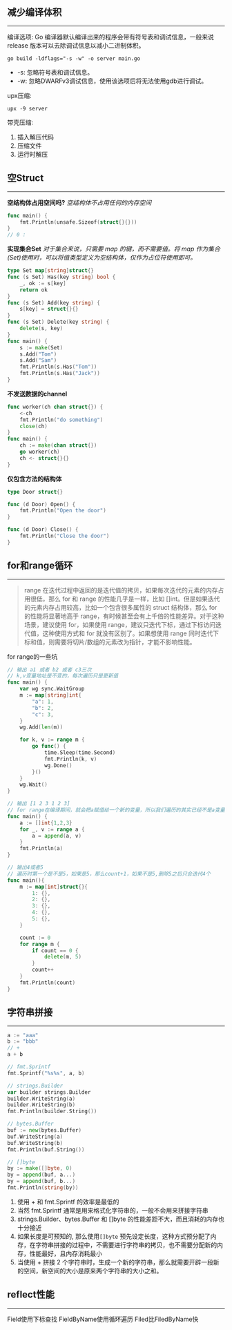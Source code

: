 ## 减少编译体积
---
编译选项:
Go 编译器默认编译出来的程序会带有符号表和调试信息，一般来说 release 版本可以去除调试信息以减小二进制体积。
```shell
go build -ldflags="-s -w" -o server main.go
```
+ -s: 忽略符号表和调试信息。
+ -w: 忽略DWARFv3调试信息，使用该选项后将无法使用gdb进行调试。

upx压缩:
```shell
upx -9 server
```

带壳压缩:
1. 插入解压代码
2. 压缩文件
3. 运行时解压

## 空Struct
---
**空结构体占用空间吗?**
_空结构体不占用任何的内存空间_
```go
func main() {
	fmt.Println(unsafe.Sizeof(struct{}{}))
}
// 0 : 
```

**实现集合Set**
_对于集合来说，只需要 map 的键，而不需要值。将 map 作为集合(Set)使用时，可以将值类型定义为空结构体，仅作为占位符使用即可。_
```go
type Set map[string]struct{}
func (s Set) Has(key string) bool {
	_, ok := s[key]
	return ok
}
func (s Set) Add(key string) {
	s[key] = struct{}{}
}
func (s Set) Delete(key string) {
	delete(s, key)
}
func main() {
	s := make(Set)
	s.Add("Tom")
	s.Add("Sam")
	fmt.Println(s.Has("Tom"))
	fmt.Println(s.Has("Jack"))
}
```

**不发送数据的channel**
```go
func worker(ch chan struct{}) {
	<-ch
	fmt.Println("do something")
	close(ch)
}
func main() {
	ch := make(chan struct{})
	go worker(ch)
	ch <- struct{}{}
}
```

**仅包含方法的结构体**
```go
type Door struct{}

func (d Door) Open() {
	fmt.Println("Open the door")
}

func (d Door) Close() {
	fmt.Println("Close the door")
}
```

## for和range循环
---
> range 在迭代过程中返回的是迭代值的拷贝，如果每次迭代的元素的内存占用很低，那么 for 和 range 的性能几乎是一样，比如 []int。但是如果迭代的元素内存占用较高，比如一个包含很多属性的 struct 结构体，那么 for 的性能将显著地高于 range，有时候甚至会有上千倍的性能差异。对于这种场景，建议使用 for，如果使用 range，建议只迭代下标，通过下标访问迭代值，这种使用方式和 for 就没有区别了。如果想使用 range 同时迭代下标和值，则需要将切片/数组的元素改为指针，才能不影响性能。

for range的一些坑
```go
// 输出 a1 或者 b2 或者 c3三次
// k,v变量地址是不变的，每次遍历只是更新值
func main() {
	var wg sync.WaitGroup
	m := map[string]int{
		"a": 1,
		"b": 2,
		"c": 3,
	}
	wg.Add(len(m))

	for k, v := range m {
		go func() {
			time.Sleep(time.Second)
			fmt.Println(k, v)
			wg.Done()
		}()
	}
	wg.Wait()
}

// 输出 [1 2 3 1 2 3]
// for range在编译期间，就会把a赋值给一个新的变量，所以我们遍历的其实已经不是a变量了。
func main() {
	a := []int{1,2,3}
	for _, v := range a {
		a = append(a, v)
	}
	fmt.Println(a)
}

// 输出4或者5
// 遍历时第一个是不是5，如果是5，那么count+1，如果不是5,删除5之后只会迭代4个
func main(){
	m := map[int]struct{}{
		1: {},
		2: {},
		3: {},
		4: {},
		5: {},
	}

	count := 0
	for range m {
		if count == 0 {
			delete(m, 5)
		}
		count++
	}
	fmt.Println(count)
}
```


## 字符串拼接
---
```go
a := "aaa"
b := "bbb"
// +
a + b

// fmt.Sprintf
fmt.Sprintf("%s%s", a, b)

// strings.Builder
var builder strings.Builder
builder.WriteString(a)
builder.WriteString(b)
fmt.Println(builder.String())

// bytes.Buffer
buf := new(bytes.Buffer)
buf.WriteString(a)
buf.WriteString(b)
fmt.Println(buf.String())

// []byte
by := make([]byte, 0)
by = append(buf, a...)
by = append(buf, b...)
fmt.Println(string(by))
```

1. 使用 + 和 fmt.Sprintf 的效率是最低的
2. 当然 fmt.Sprintf 通常是用来格式化字符串的，一般不会用来拼接字符串
3. strings.Builder、bytes.Buffer 和 []byte 的性能差距不大，而且消耗的内存也十分接近 
4. 如果长度是可预知的, 那么使用`[]byte` 预先设定长度，这种方式预分配了内存，在字符串拼接的过程中，不需要进行字符串的拷贝，也不需要分配新的内存，性能最好，且内存消耗最小
5. 当使用 + 拼接 2 个字符串时，生成一个新的字符串，那么就需要开辟一段新的空间，新空间的大小是原来两个字符串的大小之和。

## reflect性能
---
Field使用下标查找
FieldByName使用循环遍历
Filed比FiledByName快